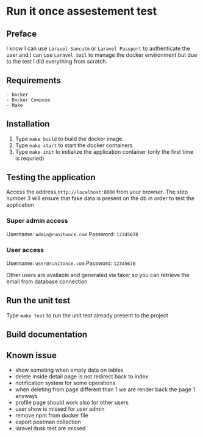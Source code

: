 # Run it once assestement test

## Preface

I know I can use `Laravel Sancutm` or `Laravel Passport` to authenticate the user and I can use `Laravel Sail`
to manage the docker environment but due to the test I did everything from scratch.

## Requirements

    - Docker
    - Docker Compose
    - Make

## Installation

1. Type `make build` to build the docker image
2. Type `make start` to start the docker containers
3. Type `make init` to initialize the application container (only the first time is requried)

## Testing the application

Access the address `http://localhost:8000` from your browser.
The step number 3 will ensure that fake data is present on the db in order to test the application

### Super admin access

Username: `admin@runitonce.com`
Password: `12345678`

### User access

Username: `user@runitonce.com`
Password: `12345678`

Other users are available and generated via faker so you can retrieve the email from database connection

## Run the unit test

Type `make test` to run the unit test already present to the project

## Build documentation

## Known issue

- show someting when empty data on tables
- delete inside detail page is not redirect back to index
- notification system for some operations
- when deleting from page different than 1 we are render back the page 1 anyways
- profile page should work also for other users
- user show is missed for user admin
- remove npm from docker file
- export postman collection
- laravel dusk test are missed